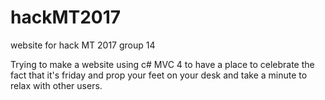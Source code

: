 # hackMT2017
website for hack MT 2017 group 14

Trying to make a website using c# MVC 4 to have a place to celebrate the fact that it's friday and prop your feet on your desk and take a minute to relax with other users.

